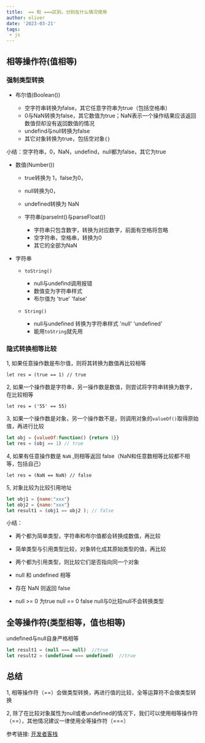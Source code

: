 ```yaml
---
title:  == 和 ===区别，分别在什么情况使用
author: oliver
date: '2023-03-21'
tags:
 - js
---
```


## 相等操作符(值相等)

### 强制类型转换

- 布尔值(Boolean())
  
  - 空字符串转换为false，其它任意字符串为true（包括空格串）
  - 0与NaN转换为false，其它数值为true；NaN表示一个操作结果应该返回数值但却没有返回数值的情况
  - undefind与null转换为false
  - 其它对象转换为true，包括空对象`{}`

小结：空字符串，0，NaN，undefind，null都为false，其它为true

- 数值(Number())
  
  - true转换为 1，false为0，
  - null转换为0，
  - undefined转换为 NaN
  - 字符串(parseInt()与parseFloat())
  
    - 字符串只包含数字，转换为对应数字，前面有空格将忽略
    - 空字符串，空格串，转换为0
    - 其它的全部为NaN
- 字符串

  - `toString()`
  
    - null与undefind调用报错
    - 数值变为字符串样式
    - 布尔值为 'true' 'false'
  
  - `String()`

    - null与undefined 转换为字符串样式 'null' 'undefined'
    - 能用`toString`就先用

### 隐式转换相等比较

1, 如果任意操作数是布尔值，则将其转换为数值再比较相等

`let res = (true == 1) // true`

2, 如果一个操作数是字符串，另一操作数是数值，则尝试将字符串转换为数字，在比较相等

`let res = ('55' == 55)`

3, 如果一个操作数是对象，另一个操作数不是，则调用对象的`valueOf()`取得原始值，再进行比较

```js
let obj = {valueOf:function() {return 1}}
let res = (obj == 1) // true
```

4, 如果有任意操作数是 `NaN` ,则相等返回 false（NaN和任意数相等比较都不相等，包括自己）

`let res = (NaN == NaN) // false`

5, 对象比较为比较引用地址

```js
let obj1 = {name:"xxx"}
let obj2 = {name:"xxx"}
let result1 = (obj1 == obj2 ); // false
```

小结：

- 两个都为简单类型，字符串和布尔值都会转换成数值，再比较

- 简单类型与引用类型比较，对象转化成其原始类型的值，再比较

- 两个都为引用类型，则比较它们是否指向同一个对象

- null 和 undefined 相等

- 存在 NaN 则返回 false

- null >= 0 为true null == 0 false null与0比较null不会转换类型

## 全等操作符(类型相等，值也相等)

undefined与null自身严格相等

```js
let result1 = (null === null)  //true
let result2 = (undefined === undefined)  //true
```

## 总结

1, 相等操作符（==）会做类型转换，再进行值的比较，全等运算符不会做类型转换

2, 除了在比较对象属性为null或者undefined的情况下，我们可以使用相等操作符（==），其他情况建议一律使用全等操作符（===）


参考链接: [开发者客栈](https://www.developers.pub/wiki/1065322/1067398)
